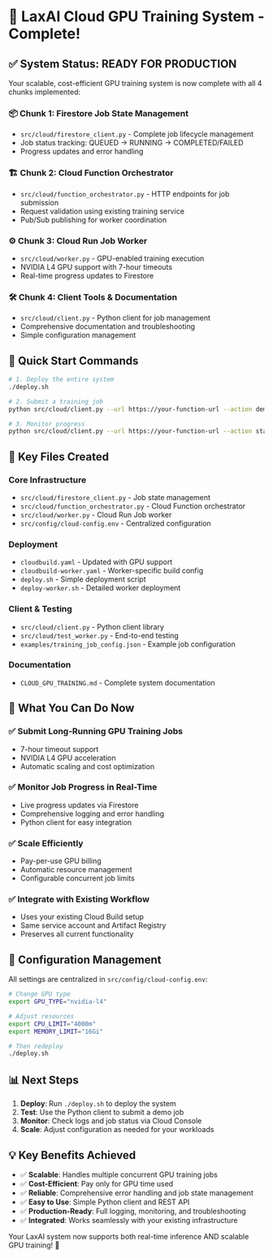 # 🎉 LaxAI Cloud GPU Training System - Complete!

## ✅ System Status: READY FOR PRODUCTION

Your scalable, cost-efficient GPU training system is now complete with all 4 chunks implemented:

### 📦 **Chunk 1: Firestore Job State Management**
- `src/cloud/firestore_client.py` - Complete job lifecycle management
- Job status tracking: QUEUED → RUNNING → COMPLETED/FAILED
- Progress updates and error handling

### 🏗️ **Chunk 2: Cloud Function Orchestrator** 
- `src/cloud/function_orchestrator.py` - HTTP endpoints for job submission
- Request validation using existing training service
- Pub/Sub publishing for worker coordination

### ⚙️ **Chunk 3: Cloud Run Job Worker**
- `src/cloud/worker.py` - GPU-enabled training execution
- NVIDIA L4 GPU support with 7-hour timeouts
- Real-time progress updates to Firestore

### 🛠️ **Chunk 4: Client Tools & Documentation**
- `src/cloud/client.py` - Python client for job management
- Comprehensive documentation and troubleshooting
- Simple configuration management

## 🚀 Quick Start Commands

```bash
# 1. Deploy the entire system
./deploy.sh

# 2. Submit a training job
python src/cloud/client.py --url https://your-function-url --action demo

# 3. Monitor progress
python src/cloud/client.py --url https://your-function-url --action status --task-id TASK_ID
```

## 📁 Key Files Created

### Core Infrastructure
- `src/cloud/firestore_client.py` - Job state management
- `src/cloud/function_orchestrator.py` - Cloud Function orchestrator  
- `src/cloud/worker.py` - Cloud Run Job worker
- `src/config/cloud-config.env` - Centralized configuration

### Deployment
- `cloudbuild.yaml` - Updated with GPU support
- `cloudbuild-worker.yaml` - Worker-specific build config
- `deploy.sh` - Simple deployment script
- `deploy-worker.sh` - Detailed worker deployment

### Client & Testing
- `src/cloud/client.py` - Python client library
- `src/cloud/test_worker.py` - End-to-end testing
- `examples/training_job_config.json` - Example job configuration

### Documentation
- `CLOUD_GPU_TRAINING.md` - Complete system documentation

## 🎯 What You Can Do Now

### ✅ Submit Long-Running GPU Training Jobs
- 7-hour timeout support
- NVIDIA L4 GPU acceleration
- Automatic scaling and cost optimization

### ✅ Monitor Job Progress in Real-Time
- Live progress updates via Firestore
- Comprehensive logging and error handling
- Python client for easy integration

### ✅ Scale Efficiently
- Pay-per-use GPU billing
- Automatic resource management
- Configurable concurrent job limits

### ✅ Integrate with Existing Workflow
- Uses your existing Cloud Build setup
- Same service account and Artifact Registry
- Preserves all current functionality

## 🔧 Configuration Management

All settings are centralized in `src/config/cloud-config.env`:

```bash
# Change GPU type
export GPU_TYPE="nvidia-l4"

# Adjust resources  
export CPU_LIMIT="4000m"
export MEMORY_LIMIT="16Gi"

# Then redeploy
./deploy.sh
```

## 📊 Next Steps

1. **Deploy**: Run `./deploy.sh` to deploy the system
2. **Test**: Use the Python client to submit a demo job
3. **Monitor**: Check logs and job status via Cloud Console
4. **Scale**: Adjust configuration as needed for your workloads

## 💡 Key Benefits Achieved

- ✅ **Scalable**: Handles multiple concurrent GPU training jobs
- ✅ **Cost-Efficient**: Pay only for GPU time used
- ✅ **Reliable**: Comprehensive error handling and job state management  
- ✅ **Easy to Use**: Simple Python client and REST API
- ✅ **Production-Ready**: Full logging, monitoring, and troubleshooting
- ✅ **Integrated**: Works seamlessly with your existing infrastructure

Your LaxAI system now supports both real-time inference AND scalable GPU training! 🎉
